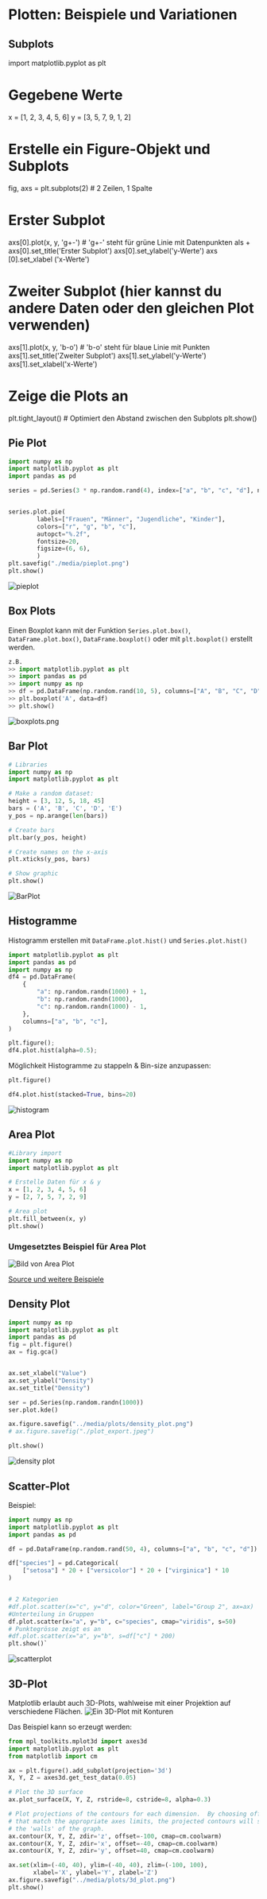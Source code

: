 # Plotten: Beispiele und Variationen
## Subplots

import matplotlib.pyplot as plt

# Gegebene Werte
x = [1, 2, 3, 4, 5, 6]
y = [3, 5, 7, 9, 1, 2]

# Erstelle ein Figure-Objekt und Subplots
fig, axs = plt.subplots(2)  # 2 Zeilen, 1 Spalte

# Erster Subplot
axs[0].plot(x, y, 'g+-')  # 'g+-' steht für grüne Linie mit Datenpunkten als +
axs[0].set_title('Erster Subplot')
axs[0].set_ylabel('y-Werte')
axs [0].set_xlabel ('x-Werte')

# Zweiter Subplot (hier kannst du andere Daten oder den gleichen Plot verwenden)
axs[1].plot(x, y, 'b-o')  # 'b-o' steht für blaue Linie mit Punkten
axs[1].set_title('Zweiter Subplot')
axs[1].set_ylabel('y-Werte')
axs[1].set_xlabel('x-Werte')

# Zeige die Plots an
plt.tight_layout()  # Optimiert den Abstand zwischen den Subplots
plt.show()


## Pie Plot
```py
import numpy as np
import matplotlib.pyplot as plt
import pandas as pd

series = pd.Series(3 * np.random.rand(4), index=["a", "b", "c", "d"], name="Klubmitglieder")


series.plot.pie(
        labels=["Frauen", "Männer", "Jugendliche", "Kinder"],
        colors=["r", "g", "b", "c"],
        autopct="%.2f",
        fontsize=20,
        figsize=(6, 6),
        )
plt.savefig("./media/pieplot.png")
plt.show()
````
![pieplot](../media/plots/pie_plot.png)


## Box Plots
Einen Boxplot kann mit der Funktion `Series.plot.box()`, `DataFrame.plot.box()`, `DataFrame.boxplot()` oder mit `plt.boxplot()` erstellt werden.

```py
z.B. 
>> import matplotlib.pyplot as plt
>> import pandas as pd
>> import numpy as np
>> df = pd.DataFrame(np.random.rand(10, 5), columns=["A", "B", "C", "D", "E"])
>> plt.boxplot('A', data=df)
>> plt.show()
```
![boxplots.png](../media/plots/box_plot.png)

## Bar Plot
```py
# Libraries
import numpy as np
import matplotlib.pyplot as plt

# Make a random dataset:
height = [3, 12, 5, 18, 45]
bars = ('A', 'B', 'C', 'D', 'E')
y_pos = np.arange(len(bars))

# Create bars
plt.bar(y_pos, height)

# Create names on the x-axis
plt.xticks(y_pos, bars)

# Show graphic
plt.show()
```

![BarPlot](../media/plots/bar_plot.png)

## Histogramme 

Histogramm erstellen mit `DataFrame.plot.hist()` und `Series.plot.hist()`

```py
import matplotlib.pyplot as plt
import pandas as pd
import numpy as np
df4 = pd.DataFrame(
    {
        "a": np.random.randn(1000) + 1,
        "b": np.random.randn(1000),
        "c": np.random.randn(1000) - 1,
    },
    columns=["a", "b", "c"],
)

plt.figure();
df4.plot.hist(alpha=0.5);
```
Möglichkeit Histogramme zu stappeln & Bin-size anzupassen: 
```py
plt.figure()

df4.plot.hist(stacked=True, bins=20)
```
![histogram](../media/plots/histogram_plot.png)


## Area Plot

```py
#Library import
import numpy as np
import matplotlib.pyplot as plt

# Erstelle Daten für x & y
x = [1, 2, 3, 4, 5, 6]
y = [2, 7, 5, 7, 2, 9]

# Area plot
plt.fill_between(x, y)
plt.show()
```
### Umgesetztes Beispiel für Area Plot
<img src="../media/plots/area_plot.png" alt="Bild von Area Plot" title="Beispiel Area Plot" />

[Source und weitere Beispiele](https://www.python-graph-gallery.com/area-plot/)


## Density Plot

```py
import numpy as np
import matplotlib.pyplot as plt
import pandas as pd
fig = plt.figure()
ax = fig.gca()


ax.set_xlabel("Value")
ax.set_ylabel("Density")
ax.set_title("Density")

ser = pd.Series(np.random.randn(1000))
ser.plot.kde()

ax.figure.savefig("../media/plots/density_plot.png")
# ax.figure.savefig("./plot_export.jpeg")

plt.show()
```
![density plot](../media/plots/density_plot.png)


## Scatter-Plot

Beispiel:
```py
import numpy as np
import matplotlib.pyplot as plt
import pandas as pd

df = pd.DataFrame(np.random.rand(50, 4), columns=["a", "b", "c", "d"])

df["species"] = pd.Categorical(
    ["setosa"] * 20 + ["versicolor"] * 20 + ["virginica"] * 10
)


# 2 Kategorien
#df.plot.scatter(x="c", y="d", color="Green", label="Group 2", ax=ax)
#Unterteilung in Gruppen
df.plot.scatter(x="a", y="b", c="species", cmap="viridis", s=50)
# Punktegrösse zeigt es an
#df.plot.scatter(x="a", y="b", s=df["c"] * 200)
plt.show()`
```

![scatterplot](../media/plots/scatter_plot.png)

## 3D-Plot

Matplotlib erlaubt auch 3D-Plots, wahlweise mit einer Projektion auf verschiedene Flächen.
![Ein 3D-Plot mit Konturen](../media/plots/3d_plot.png)

Das Beispiel kann so erzeugt werden:

```py 
from mpl_toolkits.mplot3d import axes3d
import matplotlib.pyplot as plt
from matplotlib import cm

ax = plt.figure().add_subplot(projection='3d')
X, Y, Z = axes3d.get_test_data(0.05)

# Plot the 3D surface
ax.plot_surface(X, Y, Z, rstride=8, cstride=8, alpha=0.3)

# Plot projections of the contours for each dimension.  By choosing offsets
# that match the appropriate axes limits, the projected contours will sit on
# the 'walls' of the graph.
ax.contour(X, Y, Z, zdir='z', offset=-100, cmap=cm.coolwarm)
ax.contour(X, Y, Z, zdir='x', offset=-40, cmap=cm.coolwarm)
ax.contour(X, Y, Z, zdir='y', offset=40, cmap=cm.coolwarm)

ax.set(xlim=(-40, 40), ylim=(-40, 40), zlim=(-100, 100),
       xlabel='X', ylabel='Y', zlabel='Z')
ax.figure.savefig("../media/plots/3d_plot.png")
plt.show()
```
